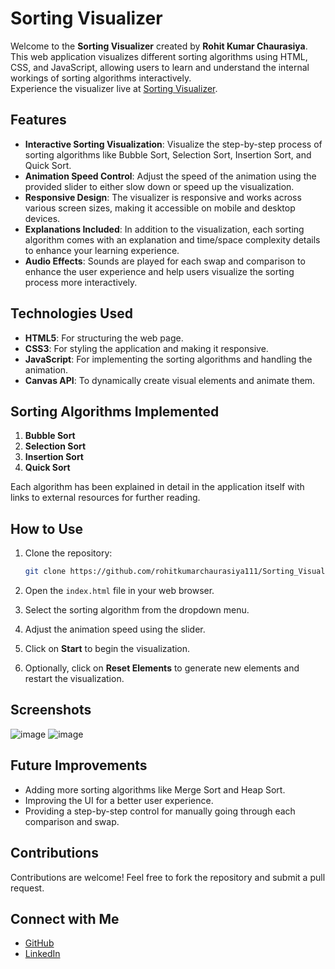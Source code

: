 # Sorting Visualizer

Welcome to the **Sorting Visualizer** created by **Rohit Kumar Chaurasiya**. This web application visualizes different sorting algorithms using HTML, CSS, and JavaScript, allowing users to learn and understand the internal workings of sorting algorithms interactively.
<br>
Experience the visualizer live at [Sorting Visualizer](https://sortingvisualizer.noteslink.in/).

## Features

- **Interactive Sorting Visualization**: Visualize the step-by-step process of sorting algorithms like Bubble Sort, Selection Sort, Insertion Sort, and Quick Sort.
- **Animation Speed Control**: Adjust the speed of the animation using the provided slider to either slow down or speed up the visualization.
- **Responsive Design**: The visualizer is responsive and works across various screen sizes, making it accessible on mobile and desktop devices.
- **Explanations Included**: In addition to the visualization, each sorting algorithm comes with an explanation and time/space complexity details to enhance your learning experience.
- **Audio Effects**: Sounds are played for each swap and comparison to enhance the user experience and help users visualize the sorting process more interactively.

## Technologies Used

- **HTML5**: For structuring the web page.
- **CSS3**: For styling the application and making it responsive.
- **JavaScript**: For implementing the sorting algorithms and handling the animation.
- **Canvas API**: To dynamically create visual elements and animate them.

## Sorting Algorithms Implemented

1. **Bubble Sort**
2. **Selection Sort**
3. **Insertion Sort**
4. **Quick Sort**

Each algorithm has been explained in detail in the application itself with links to external resources for further reading.

## How to Use

1. Clone the repository:

   ```bash
   git clone https://github.com/rohitkumarchaurasiya111/Sorting_Visualizer.git

2. Open the `index.html` file in your web browser.
3. Select the sorting algorithm from the dropdown menu.
4. Adjust the animation speed using the slider.
5. Click on **Start** to begin the visualization.
6. Optionally, click on **Reset Elements** to generate new elements and restart the visualization.

## Screenshots
![image](https://github.com/user-attachments/assets/214783b4-f1fb-43e7-868c-fd5626f49b1e)
![image](https://github.com/user-attachments/assets/f424e1cf-0980-42f9-a8e0-7343d289baf3)



## Future Improvements

- Adding more sorting algorithms like Merge Sort and Heap Sort.
- Improving the UI for a better user experience.
- Providing a step-by-step control for manually going through each comparison and swap.

## Contributions

Contributions are welcome! Feel free to fork the repository and submit a pull request.

## Connect with Me

- [GitHub](https://github.com/rohitkumarchaurasiya111)
- [LinkedIn](https://www.linkedin.com/in/rohit-kumar-chaurasiya-0862b1272/)
